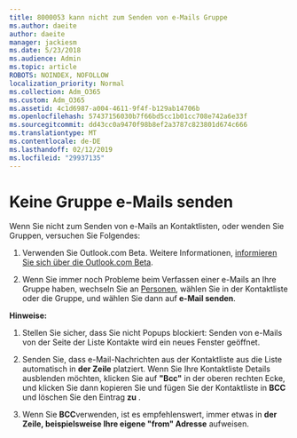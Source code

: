 ```yaml
---
title: 8000053 kann nicht zum Senden von e-Mails Gruppe
ms.author: daeite
author: daeite
manager: jackiesm
ms.date: 5/23/2018
ms.audience: Admin
ms.topic: article
ROBOTS: NOINDEX, NOFOLLOW
localization_priority: Normal
ms.collection: Adm_O365
ms.custom: Adm_O365
ms.assetid: 4c1d6987-a004-4611-9f4f-b129ab14706b
ms.openlocfilehash: 57437156030b7f66bd5cc1b01cc708e742a6e33f
ms.sourcegitcommit: dd43cc0a9470f98b8ef2a3787c823801d674c666
ms.translationtype: MT
ms.contentlocale: de-DE
ms.lasthandoff: 02/12/2019
ms.locfileid: "29937135"
---
```

# <a name="unable-to-send-group-emails"></a>Keine Gruppe e-Mails senden

Wenn Sie nicht zum Senden von e-Mails an Kontaktlisten, oder wenden Sie Gruppen, versuchen Sie Folgendes:
  
1. Verwenden Sie Outlook.com Beta. Weitere Informationen, [informieren Sie sich über die Outlook.com Beta](https://support.office.com/article/e2261c7f-d413-4084-8f22-21282f42d8cf).
    
2. Wenn Sie immer noch Probleme beim Verfassen einer e-Mails an Ihre Gruppe haben, wechseln Sie an [Personen](https://outlook.live.com/people/), wählen Sie in der Kontaktliste oder die Gruppe, und wählen Sie dann auf **e-Mail senden**.
    
 **Hinweise:**
  
1. Stellen Sie sicher, dass Sie nicht Popups blockiert: Senden von e-Mails von der Seite der Liste Kontakte wird ein neues Fenster geöffnet.
    
2. Senden Sie, dass e-Mail-Nachrichten aus der Kontaktliste aus die Liste automatisch in **der Zeile** platziert. Wenn Sie Ihre Kontaktliste Details ausblenden möchten, klicken Sie auf **"Bcc"** in der oberen rechten Ecke, und klicken Sie dann kopieren Sie und fügen Sie der Kontaktliste in **BCC** und löschen Sie den Eintrag **zu** . 
    
3. Wenn Sie **BCC**verwenden, ist es empfehlenswert, immer etwas in **der Zeile, beispielsweise Ihre eigene "from" Adresse** aufweisen. 
    

